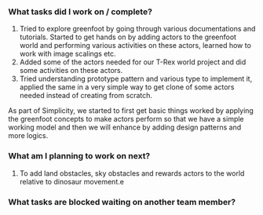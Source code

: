 ### What tasks did I work on / complete?

1. Tried to explore greenfoot by going through various documentations and tutorials. Started to get hands on by adding actors to the greenfoot world and performing various activities on these actors, learned how to work with image scalings etc.
2. Added some of the actors needed for our T-Rex world project and did some activities on these actors.
3. Tried understanding prototype pattern and various type to implement it, applied the same in a very simple way to get clone of some actors needed instead of creating from scratch.

As part of Simplicity, we started to first get basic things worked by applying the greenfoot concepts to make actors perform so that we have a simple working model and then we will enhance by adding design patterns and more logics.

### What am I planning to work on next?

1. To add land obstacles, sky obstacles and rewards actors to the world relative to dinosaur movement.e

### What tasks are blocked waiting on another team member?